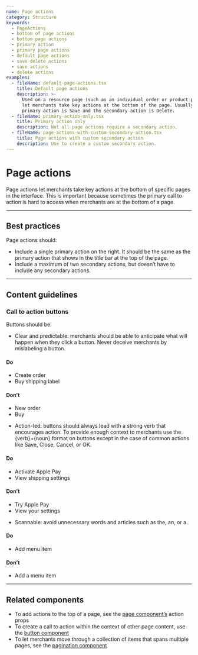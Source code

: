 ```yaml
---
name: Page actions
category: Structure
keywords:
  - PageActions
  - bottom of page actions
  - bottom page actions
  - primary action
  - primary page actions
  - default page actions
  - save delete actions
  - save actions
  - delete actions
examples:
  - fileName: default-page-actions.tsx
    title: Default page actions
    description: >-
      Used on a resource page (such as an individual order or product page) to
      let merchants take key actions at the bottom of the page. Usually, the
      primary action is Save and the secondary action is Delete.
  - fileName: primary-action-only.tsx
    title: Primary action only
    description: Not all page actions require a secondary action.
  - fileName: page-actions-with-custom-secondary-action.tsx
    title: Page actions with custom secondary action
    description: Use to create a custom secondary action.
---
```


# Page actions

Page actions let merchants take key actions at the bottom of specific pages in the interface. This is important because sometimes the primary call to action is hard to access when merchants are at the bottom of a page.

---

## Best practices

Page actions should:

- Include a single primary action on the right. It should be the same as the primary action that shows in the title bar at the top of the page.
- Include a maximum of two secondary actions, but doesn’t have to include any secondary actions.

---

## Content guidelines

### Call to action buttons

Buttons should be:

- Clear and predictable: merchants should be able to anticipate what will happen when they click a button. Never deceive merchants by mislabeling a button.

<!-- usagelist -->

#### Do

- Create order
- Buy shipping label

#### Don’t

- New order
- Buy

<!-- end -->

- Action-led: buttons should always lead with a strong verb that encourages action. To provide enough context to merchants use the {verb}+{noun} format on buttons except in the case of common actions like Save, Close, Cancel, or OK.

<!-- usagelist -->

#### Do

- Activate Apple Pay
- View shipping settings

#### Don’t

- Try Apple Pay
- View your settings

<!-- end -->

- Scannable: avoid unnecessary words and articles such as the, an, or a.

<!-- usagelist -->

#### Do

- Add menu item

#### Don’t

- Add a menu item

<!-- end -->

---

## Related components

- To add actions to the top of a page, see the [page component’s](https://polaris.shopify.com/components/structure/page) action props
- To create a call to action within the context of other page content, use the [button component](https://polaris.shopify.com/components/actions/button)
- To let merchants move through a collection of items that spans multiple pages, see the [pagination component](https://polaris.shopify.com/components/navigation/pagination)
